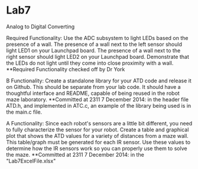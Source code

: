 Lab7
====

Analog to Digital Converting

Required Functionality: Use the ADC subsystem to light LEDs based on the presence of a wall. The presence of a wall next to the left sensor should light LED1 on your Launchpad board. The presence of a wall next to the right sensor should light LED2 on your Launchpad board. Demonstrate that the LEDs do not light until they come into close proximity with a wall.
      **Required Functionality checked off by Dr York

B Functionality: Create a standalone library for your ATD code and release it on Github. This should be separate from your lab code. It should have a thoughtful interface and README, capable of being reused in the robot maze laboratory.
      **Committed at 2311 7 December 2014: in the header file ATD.h, and implemented in ATC.c, an example of the library being used is in the main.c file.

A Functionality: Since each robot's sensors are a little bit different, you need to fully characterize the sensor for your robot. Create a table and graphical plot that shows the ATD values for a variety of distances from a maze wall. This table/graph must be generated for each IR sensor. Use these values to determine how the IR sensors work so you can properly use them to solve the maze.
      **Committed at 2311 7 December 2014: in the "Lab7ExcelFile.xlsx"
